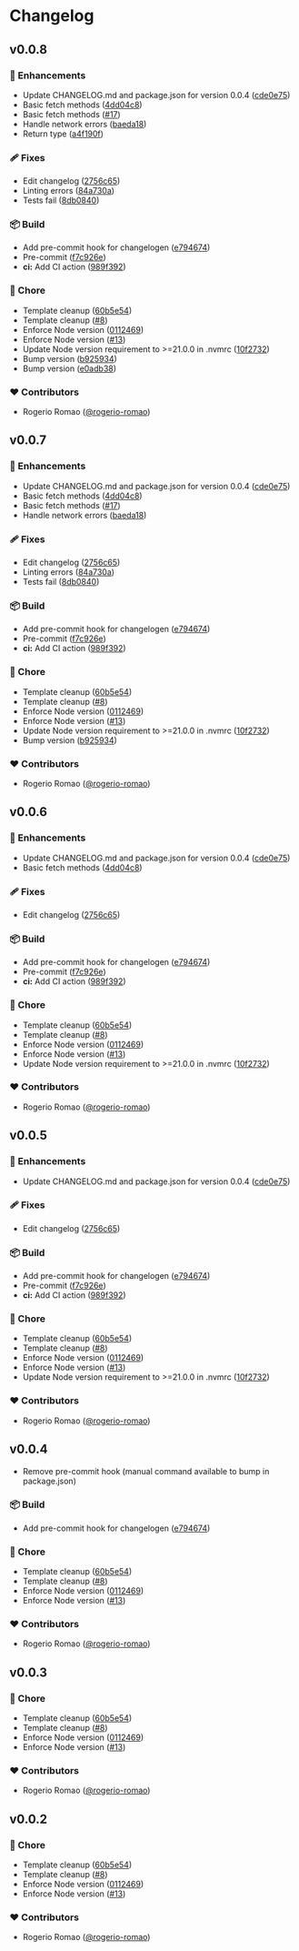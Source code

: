 # Changelog

## v0.0.8


### 🚀 Enhancements

- Update CHANGELOG.md and package.json for version 0.0.4 ([cde0e75](https://github.com/rogerio-romao/tchef/commit/cde0e75))
- Basic fetch methods ([4dd04c8](https://github.com/rogerio-romao/tchef/commit/4dd04c8))
- Basic fetch methods ([#17](https://github.com/rogerio-romao/tchef/pull/17))
- Handle network errors ([baeda18](https://github.com/rogerio-romao/tchef/commit/baeda18))
- Return type ([a4f190f](https://github.com/rogerio-romao/tchef/commit/a4f190f))

### 🩹 Fixes

- Edit changelog ([2756c65](https://github.com/rogerio-romao/tchef/commit/2756c65))
- Linting errors ([84a730a](https://github.com/rogerio-romao/tchef/commit/84a730a))
- Tests fail ([8db0840](https://github.com/rogerio-romao/tchef/commit/8db0840))

### 📦 Build

- Add pre-commit hook for changelogen ([e794674](https://github.com/rogerio-romao/tchef/commit/e794674))
- Pre-commit ([f7c926e](https://github.com/rogerio-romao/tchef/commit/f7c926e))
- **ci:** Add CI action ([989f392](https://github.com/rogerio-romao/tchef/commit/989f392))

### 🏡 Chore

- Template cleanup ([60b5e54](https://github.com/rogerio-romao/tchef/commit/60b5e54))
- Template cleanup ([#8](https://github.com/rogerio-romao/tchef/pull/8))
- Enforce Node version ([0112469](https://github.com/rogerio-romao/tchef/commit/0112469))
- Enforce Node version ([#13](https://github.com/rogerio-romao/tchef/pull/13))
- Update Node version requirement to >=21.0.0 in .nvmrc ([10f2732](https://github.com/rogerio-romao/tchef/commit/10f2732))
- Bump version ([b925934](https://github.com/rogerio-romao/tchef/commit/b925934))
- Bump version ([e0adb38](https://github.com/rogerio-romao/tchef/commit/e0adb38))

### ❤️ Contributors

- Rogerio Romao ([@rogerio-romao](http://github.com/rogerio-romao))

## v0.0.7


### 🚀 Enhancements

- Update CHANGELOG.md and package.json for version 0.0.4 ([cde0e75](https://github.com/rogerio-romao/tchef/commit/cde0e75))
- Basic fetch methods ([4dd04c8](https://github.com/rogerio-romao/tchef/commit/4dd04c8))
- Basic fetch methods ([#17](https://github.com/rogerio-romao/tchef/pull/17))
- Handle network errors ([baeda18](https://github.com/rogerio-romao/tchef/commit/baeda18))

### 🩹 Fixes

- Edit changelog ([2756c65](https://github.com/rogerio-romao/tchef/commit/2756c65))
- Linting errors ([84a730a](https://github.com/rogerio-romao/tchef/commit/84a730a))
- Tests fail ([8db0840](https://github.com/rogerio-romao/tchef/commit/8db0840))

### 📦 Build

- Add pre-commit hook for changelogen ([e794674](https://github.com/rogerio-romao/tchef/commit/e794674))
- Pre-commit ([f7c926e](https://github.com/rogerio-romao/tchef/commit/f7c926e))
- **ci:** Add CI action ([989f392](https://github.com/rogerio-romao/tchef/commit/989f392))

### 🏡 Chore

- Template cleanup ([60b5e54](https://github.com/rogerio-romao/tchef/commit/60b5e54))
- Template cleanup ([#8](https://github.com/rogerio-romao/tchef/pull/8))
- Enforce Node version ([0112469](https://github.com/rogerio-romao/tchef/commit/0112469))
- Enforce Node version ([#13](https://github.com/rogerio-romao/tchef/pull/13))
- Update Node version requirement to >=21.0.0 in .nvmrc ([10f2732](https://github.com/rogerio-romao/tchef/commit/10f2732))
- Bump version ([b925934](https://github.com/rogerio-romao/tchef/commit/b925934))

### ❤️ Contributors

- Rogerio Romao ([@rogerio-romao](http://github.com/rogerio-romao))

## v0.0.6


### 🚀 Enhancements

- Update CHANGELOG.md and package.json for version 0.0.4 ([cde0e75](https://github.com/rogerio-romao/tchef/commit/cde0e75))
- Basic fetch methods ([4dd04c8](https://github.com/rogerio-romao/tchef/commit/4dd04c8))

### 🩹 Fixes

- Edit changelog ([2756c65](https://github.com/rogerio-romao/tchef/commit/2756c65))

### 📦 Build

- Add pre-commit hook for changelogen ([e794674](https://github.com/rogerio-romao/tchef/commit/e794674))
- Pre-commit ([f7c926e](https://github.com/rogerio-romao/tchef/commit/f7c926e))
- **ci:** Add CI action ([989f392](https://github.com/rogerio-romao/tchef/commit/989f392))

### 🏡 Chore

- Template cleanup ([60b5e54](https://github.com/rogerio-romao/tchef/commit/60b5e54))
- Template cleanup ([#8](https://github.com/rogerio-romao/tchef/pull/8))
- Enforce Node version ([0112469](https://github.com/rogerio-romao/tchef/commit/0112469))
- Enforce Node version ([#13](https://github.com/rogerio-romao/tchef/pull/13))
- Update Node version requirement to >=21.0.0 in .nvmrc ([10f2732](https://github.com/rogerio-romao/tchef/commit/10f2732))

### ❤️ Contributors

- Rogerio Romao ([@rogerio-romao](http://github.com/rogerio-romao))

## v0.0.5


### 🚀 Enhancements

- Update CHANGELOG.md and package.json for version 0.0.4 ([cde0e75](https://github.com/rogerio-romao/tchef/commit/cde0e75))

### 🩹 Fixes

- Edit changelog ([2756c65](https://github.com/rogerio-romao/tchef/commit/2756c65))

### 📦 Build

- Add pre-commit hook for changelogen ([e794674](https://github.com/rogerio-romao/tchef/commit/e794674))
- Pre-commit ([f7c926e](https://github.com/rogerio-romao/tchef/commit/f7c926e))
- **ci:** Add CI action ([989f392](https://github.com/rogerio-romao/tchef/commit/989f392))

### 🏡 Chore

- Template cleanup ([60b5e54](https://github.com/rogerio-romao/tchef/commit/60b5e54))
- Template cleanup ([#8](https://github.com/rogerio-romao/tchef/pull/8))
- Enforce Node version ([0112469](https://github.com/rogerio-romao/tchef/commit/0112469))
- Enforce Node version ([#13](https://github.com/rogerio-romao/tchef/pull/13))
- Update Node version requirement to >=21.0.0 in .nvmrc ([10f2732](https://github.com/rogerio-romao/tchef/commit/10f2732))

### ❤️ Contributors

- Rogerio Romao ([@rogerio-romao](http://github.com/rogerio-romao))

## v0.0.4

-   Remove pre-commit hook (manual command available to bump in package.json)

### 📦 Build

-   Add pre-commit hook for changelogen
    ([e794674](https://github.com/rogerio-romao/tchef/commit/e794674))

### 🏡 Chore

-   Template cleanup
    ([60b5e54](https://github.com/rogerio-romao/tchef/commit/60b5e54))
-   Template cleanup ([#8](https://github.com/rogerio-romao/tchef/pull/8))
-   Enforce Node version
    ([0112469](https://github.com/rogerio-romao/tchef/commit/0112469))
-   Enforce Node version ([#13](https://github.com/rogerio-romao/tchef/pull/13))

### ❤️ Contributors

-   Rogerio Romao ([@rogerio-romao](http://github.com/rogerio-romao))

## v0.0.3

### 🏡 Chore

-   Template cleanup
    ([60b5e54](https://github.com/rogerio-romao/tchef/commit/60b5e54))
-   Template cleanup ([#8](https://github.com/rogerio-romao/tchef/pull/8))
-   Enforce Node version
    ([0112469](https://github.com/rogerio-romao/tchef/commit/0112469))
-   Enforce Node version ([#13](https://github.com/rogerio-romao/tchef/pull/13))

### ❤️ Contributors

-   Rogerio Romao ([@rogerio-romao](http://github.com/rogerio-romao))

## v0.0.2

### 🏡 Chore

-   Template cleanup
    ([60b5e54](https://github.com/rogerio-romao/tchef/commit/60b5e54))
-   Template cleanup ([#8](https://github.com/rogerio-romao/tchef/pull/8))
-   Enforce Node version
    ([0112469](https://github.com/rogerio-romao/tchef/commit/0112469))
-   Enforce Node version ([#13](https://github.com/rogerio-romao/tchef/pull/13))

### ❤️ Contributors

-   Rogerio Romao ([@rogerio-romao](http://github.com/rogerio-romao))
